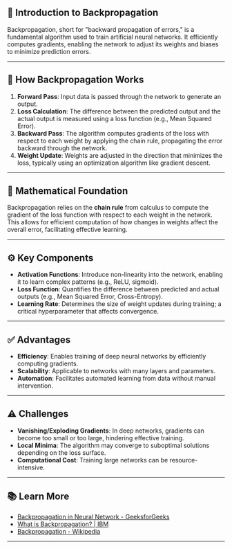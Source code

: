  

## 🔄 Introduction to Backpropagation

Backpropagation, short for "backward propagation of errors," is a fundamental algorithm used to train artificial neural networks. It efficiently computes gradients, enabling the network to adjust its weights and biases to minimize prediction errors.  

---

## 🧠 How Backpropagation Works

1. **Forward Pass**: Input data is passed through the network to generate an output.
2. **Loss Calculation**: The difference between the predicted output and the actual output is measured using a loss function (e.g., Mean Squared Error).
3. **Backward Pass**: The algorithm computes gradients of the loss with respect to each weight by applying the chain rule, propagating the error backward through the network.
4. **Weight Update**: Weights are adjusted in the direction that minimizes the loss, typically using an optimization algorithm like gradient descent. 

---

## 🧮 Mathematical Foundation

Backpropagation relies on the **chain rule** from calculus to compute the gradient of the loss function with respect to each weight in the network. This allows for efficient computation of how changes in weights affect the overall error, facilitating effective learning.  

---

## ⚙️ Key Components

* **Activation Functions**: Introduce non-linearity into the network, enabling it to learn complex patterns (e.g., ReLU, sigmoid).
* **Loss Function**: Quantifies the difference between predicted and actual outputs (e.g., Mean Squared Error, Cross-Entropy).
* **Learning Rate**: Determines the size of weight updates during training; a critical hyperparameter that affects convergence.  

---

## ✅ Advantages

* **Efficiency**: Enables training of deep neural networks by efficiently computing gradients.
* **Scalability**: Applicable to networks with many layers and parameters.
* **Automation**: Facilitates automated learning from data without manual intervention.  

---

## ⚠️ Challenges

* **Vanishing/Exploding Gradients**: In deep networks, gradients can become too small or too large, hindering effective training.
* **Local Minima**: The algorithm may converge to suboptimal solutions depending on the loss surface.
* **Computational Cost**: Training large networks can be resource-intensive.  

---

## 📚 Learn More

* [Backpropagation in Neural Network - GeeksforGeeks](https://www.geeksforgeeks.org/backpropagation-in-neural-network/)
* [What is Backpropagation? | IBM](https://www.ibm.com/think/topics/backpropagation)
* [Backpropagation - Wikipedia](https://en.wikipedia.org/wiki/Backpropagation)

---

 
